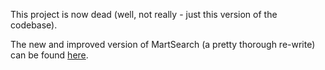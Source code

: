 This project is now dead (well, not really - just this version of the codebase).

The new and improved version of MartSearch (a pretty thorough re-write) can be found [here](https://github.com/i-dcc/martsearch).
